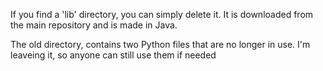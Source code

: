If you find a 'lib' directory, you can simply delete it. It is downloaded from the main repository and is made in Java.

The old directory, contains two Python files that are no longer in use. I'm leaveing it, so anyone can still use them if needed
